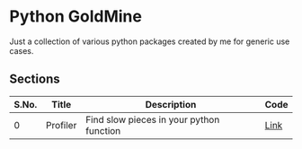 # Python GoldMine

Just a collection of various python packages created by me for generic use cases.

## Sections

| S.No. | Title | Description | Code | 
| -- | --- | --- | --- |
| 0 | Profiler | Find slow pieces in your python function | [Link](https://github.com/singhgautam7/Python-GoldMine/tree/master/python_profiler) |